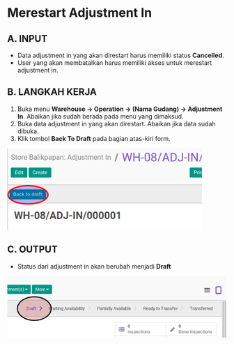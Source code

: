 # Merestart Adjustment In

## A. INPUT

* Data adjustment in yang akan direstart harus memiliki status **Cancelled**.
* User yang akan membatalkan harus memiliki akses untuk merestart adjustment in.

## B. LANGKAH KERJA

1. Buka menu **Warehouse -> Operation -> (Nama Gudang) -> Adjustment In**. Abaikan jika sudah berada
pada menu yang dimaksud.
2. Buka data adjustment in yang akan direstart. Abaikan jika data sudah dibuka.
3. Klik tombol **Back To Draft** pada bagian atas-kiri form.

![](../../img/adjustment-in/tombol-restart.png)

## C. OUTPUT

* Status dari adjustment in akan berubah menjadi **Draft**

![](../../img/adjustment-in/status-draft.png)
